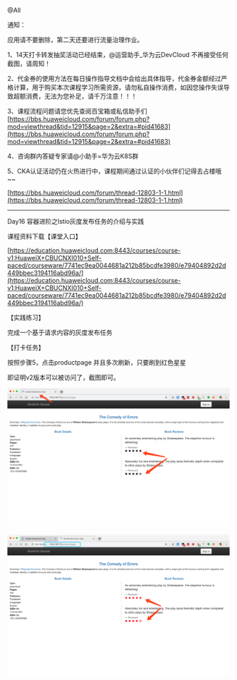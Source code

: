 @All

通知：

应用请不要删除，第二天还要进行流量治理作业。

1、14天打卡转发抽奖活动已经结束，@运营助手_华为云DevCloud 不再接受任何截图，请周知！

2、代金券的使用方法在每日操作指导文档中会给出具体指导，代金券金额经过严格计算，用于购买本次课程学习所需资源，请勿私自操作消费，如因您操作失误导致超额消费，无法为您补足，请千万注意！！！

3、课程流程问题请您优先查阅百宝箱或私信助手们[https://bbs.huaweicloud.com/forum/forum.php?mod=viewthread&tid=12915&page=2&extra=#pid41683](https://bbs.huaweicloud.com/forum/forum.php?mod=viewthread&tid=12915&page=2&extra=#pid41683)

4、咨询群内答疑专家请@小助手=华为云K8S群

5、CKA认证活动仍在火热进行中，课程期间通过认证的小伙伴们记得去占楼哦~~

[https://bbs.huaweicloud.com/forum/thread-12803-1-1.html](https://bbs.huaweicloud.com/forum/thread-12803-1-1.html)

---------------------------

Day16 容器进阶之Istio灰度发布任务的介绍与实践

课程资料下载【课堂入口】

[https://education.huaweicloud.com:8443/courses/course-v1:HuaweiX+CBUCNXI010+Self-paced/courseware/7741ec9ea0044681a212b85bcdfe3980/e79404892d2d449bbec3194116abd96a/](https://education.huaweicloud.com:8443/courses/course-v1:HuaweiX+CBUCNXI010+Self-paced/courseware/7741ec9ea0044681a212b85bcdfe3980/e79404892d2d449bbec3194116abd96a/)

【实践练习】

完成一个基于请求内容的灰度发布任务

【打卡任务】

按照步骤5，点击productpage 并且多次刷新，只要刷到红色星星

即证明v2版本可以被访问了，截图即可。

![](https://raw.githubusercontent.com/latermonk/Container_21DAY/master/DAY16/PNG/DAY1601.png)

![](https://raw.githubusercontent.com/latermonk/Container_21DAY/master/DAY16/PNG/DAY1602.png)
